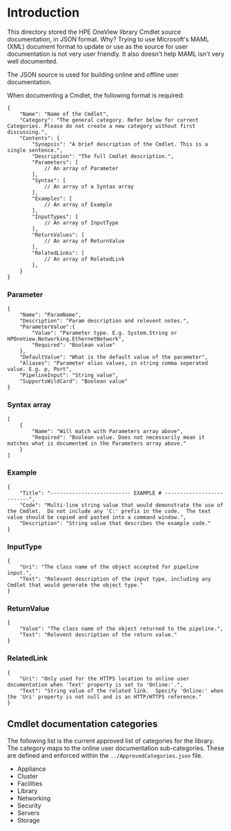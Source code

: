 # Introduction

This directory stored the HPE OneView library Cmdlet source documentation, in JSON format.  Why?  Trying to use Microsoft's MAML (XML) document format to update or use as the source for user documentation is not very user friendly.  It also doesn't help MAML isn't very well documented.

The JSON source is used for building online and offline user documentation.

When documenting a Cmdlet, the following format is required:

``` JSONC
{
    "Name": "Name of the Cmdlet",
    "Category": "The general category. Refer below for current Categories. Please do not create a new category without first discussing.",
    "Contents": {
        "Synopsis": "A brief description of the Cmdlet. This is a single sentence.",
        "Description": "The full Cmdlet description.",
        "Parameters": [
            // An array of Parameter
        ],
        "Syntax": [
            // An array of a Syntax array
        ],
        "Examples": [
            // An array of Example
        ],
        "InputTypes": [
            // An array of InputType
        ],
        "ReturnValues": [
            // An array of ReturnValue
        ],
        "RelatedLinks": [
            // An array of RelatedLink
        ],
    }
}
```

### Parameter
``` JSONC
{
    "Name": "ParamName",
    "Description": "Param description and relevent notes.",
    "ParameterValue":{
        "Value": "Parameter type. E.g. System.String or HPOneView.Networking.EthernetNetwork",
        "Required": "Boolean value"
    },
    "DefaultValue": "What is the default value of the parameter",
    "Aliases": "Parameter alias values, in string comma seperated value. E.g. p, Port",
    "PipelineInput": "String value",
    "SupportsWildCard": "Boolean value"
}
```

### Syntax array
``` JSONC
[
    {
        "Name": "Will match with Parameters array above",
        "Required": "Boolean value. Does not necessarily mean it matches what is documented in the Parameters array above."
    }
]
```

### Example
``` JSONC
{
    "Title": "-------------------------- EXAMPLE # --------------------------",
    "Code": "Multi-line string value that would demonstrate the use of the Cmdlet.  Do not include any 'C:' prefix in the code.  The text value should be copied and pasted into a command window.",
    "Description": "String value that describes the example code."
}
```

### InputType
``` JSONC
{
    "Uri": "The class name of the object accepted for pipeline input.",
    "Text": "Relevant description of the input type, including any Cmdlet that would generate the object type."
}
```

### ReturnValue
``` JSONC
{
    "Value": "The class name of the object returned to the pipeline.",
    "Text": "Relevent description of the return value."
}
```

### RelatedLink
``` JSONC
{
    "Uri": "Only used for the HTTPS location to online user documentation when 'Text' property is set to 'Online:'.",
    "Text": "String value of the related link.  Specify 'Online:' when the 'Uri' property is not null and is an HTTP/HTTPS reference."
}
```

## Cmdlet documentation categories

The following list is the current approved list of categories for the library.  The category maps to the online user documentation sub-categories.  These are defined and enforced within the `../ApprovedCategories.json` file.

  * Appliance
  * Cluster
  * Facilities
  * Library
  * Networking
  * Security
  * Servers
  * Storage